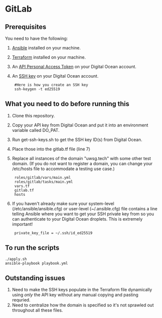 # GitLab

## Prerequisites

You need to have the following:

1. [Ansible](https://docs.ansible.com/ansible/latest/intro_installation.html) installed on your machine.
2. [Terraform](https://www.terraform.io/downloads.html) installed on your machine.
3. An [API Personal Access Token](https://cloud.digitalocean.com/settings/api/tokens) on your Digital Ocean account.
4. An [SSH key](https://cloud.digitalocean.com/settings/security) on your Digital Ocean account.

        #Here is how you create an SSH key
        ssh-keygen -t ed25519

## What you need to do before running this

1. Clone this repository.
2. Copy your API key from Digital Ocean and put it into an environment variable called DO_PAT.
3. Run get-ssh-keys.sh to get the SSH key ID(s) from Digital Ocean.
4. Place those into the gitlab.tf file (line 7)
5. Replace all instances of the domain "uwsg.tech" with some other test domain. (If you do not want to register a domain, you can change your /etc/hosts file to accommodate a testing use case.)
        
        roles/gitlab/vars/main.yml
        roles/gitlab/tasks/main.yml
        vars.tf
        gitlab.tf
        hosts
6. If you haven't already make sure your system-level (/etc/ansible/ansible.cfg) or user-level (~/.ansible.cfg) file contains a line telling Ansible where you want to get your SSH private key from so you can authenticate to your Digital Ocean droplets. This is extremely important!

        private_key_file = ~/.ssh/id_ed25519

## To run the scripts

    ./apply.sh
    ansible-playbook playbook.yml

## Outstanding issues

1. Need to make the SSH keys populate in the Terraform file dynamically using *only* the API key without any manual copying and pasting requried.
2. Need to centralize how the domain is specified so it's not sprawled out throughout all these files.
